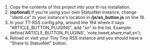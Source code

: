 1. Copy the contents of this project into your tt-rss installation.
1. **(optional)** If you're using your own StatusNet instance, change "identi.ca" to your instance's location in **/js/sn_button.js** on line 18.
1. In your TT-RSS config.php, around line 194 where it says "ARTICLE_BUTTON_PLUGINS", add "sn" to the list. Example: define('ARTICLE_BUTTON_PLUGINS', 'note,tweet,share,mail,sn');
1. Reload or visit your Tiny Tiny RSS instance and you should have a "Share to StatusNet" button.
